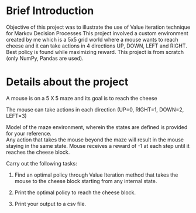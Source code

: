 # Brief Introduction

Objective of this project was to illustrate the use of Value iteration technique for Markov Decision Processes
This project involved a custom environment created by me which is a 5x5 grid world where a mouse wants to reach cheese and it can take actions in 4 directions UP, DOWN, LEFT and RIGHT. Best policy is found while maximizing reward.
This project is from scratch (only NumPy, Pandas are used).

# Details about the project

A mouse is on a 5 X 5 maze and its goal is to reach the cheese

The mouse can take actions in each direction (UP=0, RIGHT=1, DOWN=2, LEFT=3)

Model of the maze environment, wherein the states are defined is provided for your reference.  
Any action that takes the mouse beyond the maze will result in the mouse staying in the same state.
Mouse receives a reward of -1 at each step until it reaches the cheese block.

Carry out the following tasks:

1.  Find an optimal  policy through Value  Iteration method that takes the mouse to the cheese block starting from any internal state.

2.  Print the optimal policy to reach the cheese block.

3.  Print your output to a csv file.



